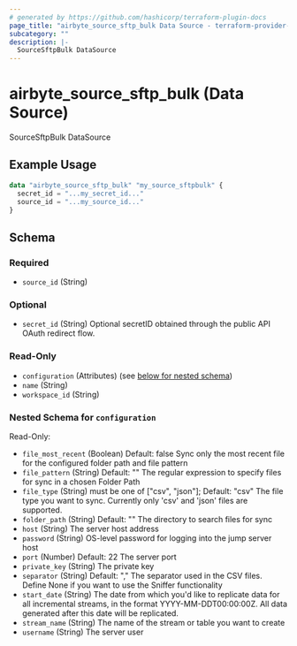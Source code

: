```yaml
---
# generated by https://github.com/hashicorp/terraform-plugin-docs
page_title: "airbyte_source_sftp_bulk Data Source - terraform-provider-airbyte"
subcategory: ""
description: |-
  SourceSftpBulk DataSource
---
```


# airbyte_source_sftp_bulk (Data Source)

SourceSftpBulk DataSource

## Example Usage

```terraform
data "airbyte_source_sftp_bulk" "my_source_sftpbulk" {
  secret_id = "...my_secret_id..."
  source_id = "...my_source_id..."
}
```

<!-- schema generated by tfplugindocs -->
## Schema

### Required

- `source_id` (String)

### Optional

- `secret_id` (String) Optional secretID obtained through the public API OAuth redirect flow.

### Read-Only

- `configuration` (Attributes) (see [below for nested schema](#nestedatt--configuration))
- `name` (String)
- `workspace_id` (String)

<a id="nestedatt--configuration"></a>
### Nested Schema for `configuration`

Read-Only:

- `file_most_recent` (Boolean) Default: false
Sync only the most recent file for the configured folder path and file pattern
- `file_pattern` (String) Default: ""
The regular expression to specify files for sync in a chosen Folder Path
- `file_type` (String) must be one of ["csv", "json"]; Default: "csv"
The file type you want to sync. Currently only 'csv' and 'json' files are supported.
- `folder_path` (String) Default: ""
The directory to search files for sync
- `host` (String) The server host address
- `password` (String) OS-level password for logging into the jump server host
- `port` (Number) Default: 22
The server port
- `private_key` (String) The private key
- `separator` (String) Default: ","
The separator used in the CSV files. Define None if you want to use the Sniffer functionality
- `start_date` (String) The date from which you'd like to replicate data for all incremental streams, in the format YYYY-MM-DDT00:00:00Z. All data generated after this date will be replicated.
- `stream_name` (String) The name of the stream or table you want to create
- `username` (String) The server user


